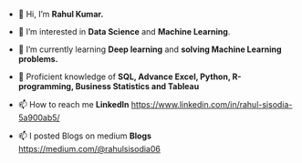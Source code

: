 - 👋 Hi, I’m **Rahul Kumar.**

- 👀 I’m interested in **Data Science** and **Machine Learning**.

- 🌱 I’m currently learning **Deep learning** and **solving Machine Learning problems.**

- 💬 Proficient knowledge of **SQL, Advance Excel, Python, R-programming, Business Statistics and Tableau**  

- 📫 How to reach me **LinkedIn** https://www.linkedin.com/in/rahul-sisodia-5a900ab5/

- 📫 I posted Blogs on medium **Blogs** https://medium.com/@rahulsisodia06
             

<!---
rahkum96/rahkum96 is a ✨ special ✨ repository because its `README.md` (this file) appears on your GitHub profile.
You can click the Preview link to take a look at your changes.
--->
